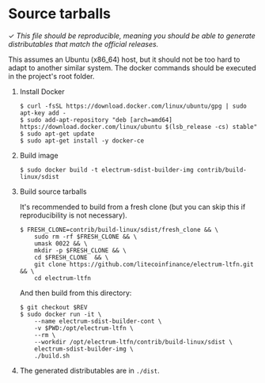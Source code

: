 Source tarballs
===============

✓ _This file should be reproducible, meaning you should be able to generate
   distributables that match the official releases._

This assumes an Ubuntu (x86_64) host, but it should not be too hard to adapt to another
similar system. The docker commands should be executed in the project's root
folder.

1. Install Docker

    ```
    $ curl -fsSL https://download.docker.com/linux/ubuntu/gpg | sudo apt-key add -
    $ sudo add-apt-repository "deb [arch=amd64] https://download.docker.com/linux/ubuntu $(lsb_release -cs) stable"
    $ sudo apt-get update
    $ sudo apt-get install -y docker-ce
    ```

2. Build image

    ```
    $ sudo docker build -t electrum-sdist-builder-img contrib/build-linux/sdist
    ```

3. Build source tarballs

    It's recommended to build from a fresh clone
    (but you can skip this if reproducibility is not necessary).

    ```
    $ FRESH_CLONE=contrib/build-linux/sdist/fresh_clone && \
        sudo rm -rf $FRESH_CLONE && \
        umask 0022 && \
        mkdir -p $FRESH_CLONE && \
        cd $FRESH_CLONE  && \
        git clone https://github.com/litecoinfinance/electrum-ltfn.git && \
        cd electrum-ltfn
    ```

    And then build from this directory:
    ```
    $ git checkout $REV
    $ sudo docker run -it \
        --name electrum-sdist-builder-cont \
        -v $PWD:/opt/electrum-ltfn \
        --rm \
        --workdir /opt/electrum-ltfn/contrib/build-linux/sdist \
        electrum-sdist-builder-img \
        ./build.sh
    ```
4. The generated distributables are in `./dist`.
